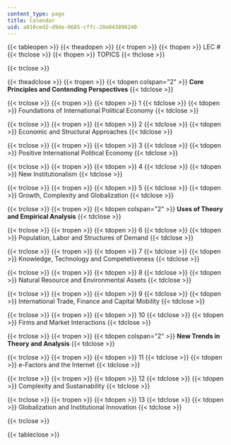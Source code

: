 ```yaml
---
content_type: page
title: Calendar
uid: a010ced2-d9de-0685-cffc-28e843896240
---
```


{{< tableopen >}}
{{< theadopen >}}
{{< tropen >}}
{{< thopen >}}
LEC #
{{< thclose >}}
{{< thopen >}}
TOPICS
{{< thclose >}}

{{< trclose >}}

{{< theadclose >}}
{{< tropen >}}
{{< tdopen colspan="2" >}}
**Core Principles and Contending Perspectives**
{{< tdclose >}}

{{< trclose >}}
{{< tropen >}}
{{< tdopen >}}
1
{{< tdclose >}}
{{< tdopen >}}
Foundations of International Political Economy
{{< tdclose >}}

{{< trclose >}}
{{< tropen >}}
{{< tdopen >}}
2
{{< tdclose >}}
{{< tdopen >}}
Economic and Structural Approaches
{{< tdclose >}}

{{< trclose >}}
{{< tropen >}}
{{< tdopen >}}
3
{{< tdclose >}}
{{< tdopen >}}
Positive International Political Economy
{{< tdclose >}}

{{< trclose >}}
{{< tropen >}}
{{< tdopen >}}
4
{{< tdclose >}}
{{< tdopen >}}
New Institutionalism
{{< tdclose >}}

{{< trclose >}}
{{< tropen >}}
{{< tdopen >}}
5
{{< tdclose >}}
{{< tdopen >}}
Growth, Complexity and Globalization
{{< tdclose >}}

{{< trclose >}}
{{< tropen >}}
{{< tdopen colspan="2" >}}
**Uses of Theory and Empirical Analysis**
{{< tdclose >}}

{{< trclose >}}
{{< tropen >}}
{{< tdopen >}}
6
{{< tdclose >}}
{{< tdopen >}}
Population, Labor and Structures of Demand
{{< tdclose >}}

{{< trclose >}}
{{< tropen >}}
{{< tdopen >}}
7
{{< tdclose >}}
{{< tdopen >}}
Knowledge, Technology and Competetiveness
{{< tdclose >}}

{{< trclose >}}
{{< tropen >}}
{{< tdopen >}}
8
{{< tdclose >}}
{{< tdopen >}}
Natural Resource and Environmental Assets
{{< tdclose >}}

{{< trclose >}}
{{< tropen >}}
{{< tdopen >}}
9
{{< tdclose >}}
{{< tdopen >}}
International Trade, Finance and Capital Mobility
{{< tdclose >}}

{{< trclose >}}
{{< tropen >}}
{{< tdopen >}}
10
{{< tdclose >}}
{{< tdopen >}}
Firms and Market Interactions
{{< tdclose >}}

{{< trclose >}}
{{< tropen >}}
{{< tdopen colspan="2" >}}
**New Trends in Theory and Analysis**
{{< tdclose >}}

{{< trclose >}}
{{< tropen >}}
{{< tdopen >}}
11
{{< tdclose >}}
{{< tdopen >}}
e-Factors and the Internet
{{< tdclose >}}

{{< trclose >}}
{{< tropen >}}
{{< tdopen >}}
12
{{< tdclose >}}
{{< tdopen >}}
Complexity and Sustainability
{{< tdclose >}}

{{< trclose >}}
{{< tropen >}}
{{< tdopen >}}
13
{{< tdclose >}}
{{< tdopen >}}
Globalization and Institutional Innovation
{{< tdclose >}}

{{< trclose >}}

{{< tableclose >}}